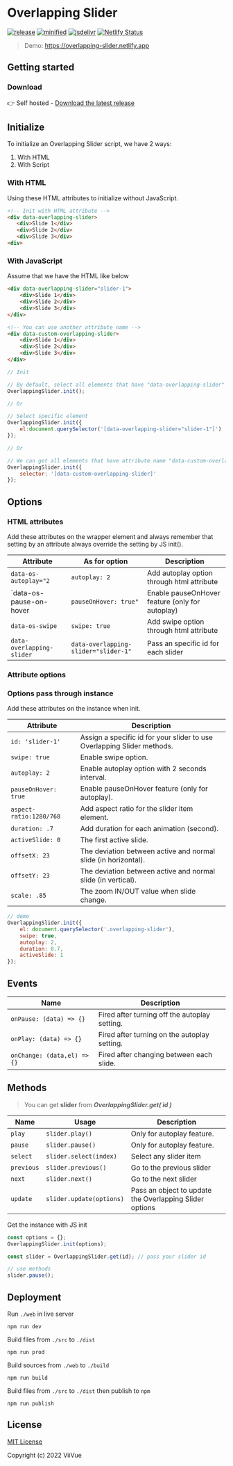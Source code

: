 # Overlapping Slider

[![release](https://badgen.net/github/release/viivue/overlapping-slider/)](https://github.com/viivue/overlapping-slider/releases/latest)
[![minified](https://badgen.net/badge/minified/6KB/cyan)](https://www.jsdelivr.com/package/gh/viivue/overlapping-slider)
[![jsdelivr](https://data.jsdelivr.com/v1/package/gh/viivue/overlapping-slider/badge?style=rounded)](https://www.jsdelivr.com/package/gh/viivue/overlapping-slider)
[![Netlify Status](https://api.netlify.com/api/v1/badges/7f89c933-2c47-4a3f-b2ba-a32166f4f15d/deploy-status)](https://app.netlify.com/sites/overlapping-slider/deploys)

> Demo: https://overlapping-slider.netlify.app

## Getting started

### Download

👉 Self hosted - [Download the latest release](https://github.com/viivue/overlapping-slider)

## Initialize

To initialize an Overlapping Slider script, we have 2 ways:

1. With HTML
2. With Script

### With HTML

Using these HTML attributes to initialize without JavaScript.

```html
<!-- Init with HTML attribute -->
<div data-overlapping-slider>
   <div>Slide 1</div>
   <div>Slide 2</div>
   <div>Slide 3</div>
<div>
```

### With JavaScript

Assume that we have the HTML like below

```html
<div data-overlapping-slider="slider-1">
    <div>Slide 1</div>
    <div>Slide 2</div>
    <div>Slide 3</div>
</div>

<!-- You can use another attribute name -->
<div data-custom-overlapping-slider>
    <div>Slide 1</div>
    <div>Slide 2</div>
    <div>Slide 3</div>
</div>
```

```js
// Init

// By default, select all elements that have "data-overlapping-slider" attribute (default name)
OverlappingSlider.init();

// Or

// Select specific element
OverlappingSlider.init({
    el:document.querySelector('[data-overlapping-slider="slider-1"]')
});

// Or

// We can get all elements that have attribute name "data-custom-overlapping-slider"
OverlappingSlider.init({
    selector: '[data-custom-overlapping-slider]'
});
```

## Options

### HTML attributes

Add these attributes on the wrapper element and always remember that setting by an attribute always override the setting
by JS init().

| Attribute                 | As for option                        | Description                                     |
|---------------------------|--------------------------------------|-------------------------------------------------|
| `data-os-autoplay="2`     | `autoplay: 2`                        | Add autoplay option through html attribute      |
| `data-os-pause-on-hover   | `pauseOnHover: true"`                | Enable pauseOnHover feature (only for autoplay) |
| `data-os-swipe`           | `swipe: true`                        | Add swipe option through html attribute         |
| `data-overlapping-slider` | `data-overlapping-slider="slider-1"` | Pass an specific id for each slider             |

### Attribute options

### Options pass through instance

Add these attributes on the instance when init.

| Attribute               | Description                                                             | 
|-------------------------|-------------------------------------------------------------------------|
| `id: 'slider-1'`        | Assign a specific id for your slider to use Overlapping Slider methods. |
| `swipe: true`           | Enable swipe option.                                                    |
| `autoplay: 2`           | Enable autoplay option with 2 seconds interval.                         |
| `pauseOnHover: true`    | Enable pauseOnHover feature (only for autoplay).                        |
| `aspect-ratio:1280/768` | Add aspect ratio for the slider item element.                           |
| `duration: .7`          | Add duration for each animation (second).                               | 
| `activeSlide: 0`        | The first active slide.                                                 | 
| `offsetX: 23`           | The deviation between active and normal slide (in horizontal).          | 
| `offsetY: 23`           | The deviation between active and normal slide (in vertical).            | 
| `scale: .85`            | The zoom IN/OUT value when slide change.                                | 

```js
// demo
OverlappingSlider.init({
    el: document.querySelector('.overlapping-slider'),
    swipe: true,
    autoplay: 2,
    duration: 0.7,
    activeSlide: 1
});
```

## Events

| Name                        | Description                                   | 
|-----------------------------|-----------------------------------------------|
| `onPause: (data) => {}`     | Fired after turning off the autoplay setting. |
| `onPlay: (data) => {}`      | Fired after turning on the autoplay setting.  |
| `onChange: (data,el) => {}` | Fired after changing between each slide.      |

## Methods

> You can get **slider** from ***OverlappingSlider.get( id )***

| Name       | Usage                    | Description                                             | 
|------------|--------------------------|---------------------------------------------------------|
| `play`     | `slider.play()`          | Only for autoplay feature.                              |
| `pause`    | `slider.pause()`         | Only for autoplay feature.                              |
| `select`   | `slider.select(index)`   | Select any slider item                                  |
| `previous` | `slider.previous()`      | Go to the previous slider                               |
| `next`     | `slider.next()`          | Go to the next slider                                   |
| `update`   | `slider.update(options)` | Pass an object to update the Overlapping Slider options |

Get the instance with JS init

```js
const options = {};
OverlappingSlider.init(options);

const slider = OverlappingSlider.get(id); // pass your slider id

// use methods
slider.pause();
```

## Deployment

Run `./web` in live server

```shell
npm run dev
```

Build files from `./src` to `./dist`

```shell
npm run prod
```

Build sources from `./web` to `./build`

```shell
npm run build
```

Build files from `./src` to `./dist` then publish to `npm`

```shell
npm run publish
```

## License

[MIT License](https://github.com/viivue/overlapping-slider/blob/main/LICENSE)

Copyright (c) 2022 ViiVue
